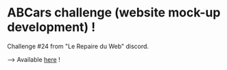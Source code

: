 # ABCars challenge (website mock-up development) !

Challenge #24 from "Le Repaire du Web" discord. <br>

--> Available [here](https://vavart.github.io/ABCars/) !
